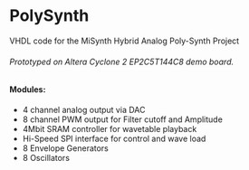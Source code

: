 # PolySynth
VHDL code for the MiSynth Hybrid Analog Poly-Synth Project
###### Prototyped on Altera Cyclone 2 EP2C5T144C8 demo board.

#### Modules:
- 4 channel analog output via DAC
- 8 channel PWM output for Filter cutoff and Amplitude
- 4Mbit SRAM controller for wavetable playback
- Hi-Speed SPI interface for control and wave load
- 8 Envelope Generators
- 8 Oscillators
